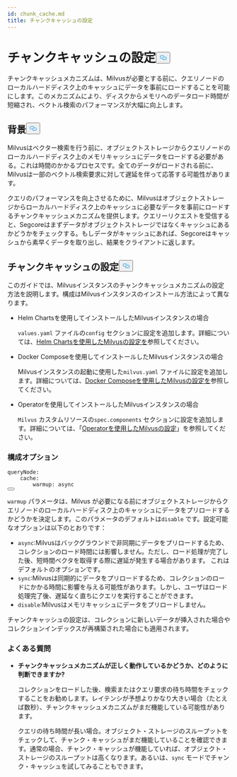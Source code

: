 ```yaml
---
id: chunk_cache.md
title: チャンクキャッシュの設定
---
```

<h1 id="Configure-Chunk-Cache" class="common-anchor-header">チャンクキャッシュの設定<button data-href="#Configure-Chunk-Cache" class="anchor-icon" translate="no">
      <svg translate="no"
        aria-hidden="true"
        focusable="false"
        height="20"
        version="1.1"
        viewBox="0 0 16 16"
        width="16"
      >
        <path
          fill="#0092E4"
          fill-rule="evenodd"
          d="M4 9h1v1H4c-1.5 0-3-1.69-3-3.5S2.55 3 4 3h4c1.45 0 3 1.69 3 3.5 0 1.41-.91 2.72-2 3.25V8.59c.58-.45 1-1.27 1-2.09C10 5.22 8.98 4 8 4H4c-.98 0-2 1.22-2 2.5S3 9 4 9zm9-3h-1v1h1c1 0 2 1.22 2 2.5S13.98 12 13 12H9c-.98 0-2-1.22-2-2.5 0-.83.42-1.64 1-2.09V6.25c-1.09.53-2 1.84-2 3.25C6 11.31 7.55 13 9 13h4c1.45 0 3-1.69 3-3.5S14.5 6 13 6z"
        ></path>
      </svg>
    </button></h1><p>チャンクキャッシュメカニズムは、Milvusが必要とする前に、クエリノードのローカルハードディスク上のキャッシュにデータを事前にロードすることを可能にします。このメカニズムにより、ディスクからメモリへのデータロード時間が短縮され、ベクトル検索のパフォーマンスが大幅に向上します。</p>
<h2 id="Background" class="common-anchor-header">背景<button data-href="#Background" class="anchor-icon" translate="no">
      <svg translate="no"
        aria-hidden="true"
        focusable="false"
        height="20"
        version="1.1"
        viewBox="0 0 16 16"
        width="16"
      >
        <path
          fill="#0092E4"
          fill-rule="evenodd"
          d="M4 9h1v1H4c-1.5 0-3-1.69-3-3.5S2.55 3 4 3h4c1.45 0 3 1.69 3 3.5 0 1.41-.91 2.72-2 3.25V8.59c.58-.45 1-1.27 1-2.09C10 5.22 8.98 4 8 4H4c-.98 0-2 1.22-2 2.5S3 9 4 9zm9-3h-1v1h1c1 0 2 1.22 2 2.5S13.98 12 13 12H9c-.98 0-2-1.22-2-2.5 0-.83.42-1.64 1-2.09V6.25c-1.09.53-2 1.84-2 3.25C6 11.31 7.55 13 9 13h4c1.45 0 3-1.69 3-3.5S14.5 6 13 6z"
        ></path>
      </svg>
    </button></h2><p>Milvusはベクター検索を行う前に、オブジェクトストレージからクエリノードのローカルハードディスク上のメモリキャッシュにデータをロードする必要がある。これは時間のかかるプロセスです。全てのデータがロードされる前に、Milvusは一部のベクトル検索要求に対して遅延を伴って応答する可能性があります。</p>
<p>クエリのパフォーマンスを向上させるために、Milvusはオブジェクトストレージからローカルハードディスク上のキャッシュに必要なデータを事前にロードするチャンクキャッシュメカニズムを提供します。クエリーリクエストを受信すると、Segcoreはまずデータがオブジェクトストレージではなくキャッシュにあるかどうかをチェックする。もしデータがキャッシュにあれば、Segcoreはキャッシュから素早くデータを取り出し、結果をクライアントに返します。</p>
<h2 id="Configure-Chunk-Cache" class="common-anchor-header">チャンクキャッシュの設定<button data-href="#Configure-Chunk-Cache" class="anchor-icon" translate="no">
      <svg translate="no"
        aria-hidden="true"
        focusable="false"
        height="20"
        version="1.1"
        viewBox="0 0 16 16"
        width="16"
      >
        <path
          fill="#0092E4"
          fill-rule="evenodd"
          d="M4 9h1v1H4c-1.5 0-3-1.69-3-3.5S2.55 3 4 3h4c1.45 0 3 1.69 3 3.5 0 1.41-.91 2.72-2 3.25V8.59c.58-.45 1-1.27 1-2.09C10 5.22 8.98 4 8 4H4c-.98 0-2 1.22-2 2.5S3 9 4 9zm9-3h-1v1h1c1 0 2 1.22 2 2.5S13.98 12 13 12H9c-.98 0-2-1.22-2-2.5 0-.83.42-1.64 1-2.09V6.25c-1.09.53-2 1.84-2 3.25C6 11.31 7.55 13 9 13h4c1.45 0 3-1.69 3-3.5S14.5 6 13 6z"
        ></path>
      </svg>
    </button></h2><p>このガイドでは、Milvusインスタンスのチャンクキャッシュメカニズムの設定方法を説明します。構成はMilvusインスタンスのインストール方法によって異なります。</p>
<ul>
<li><p>Helm Chartsを使用してインストールしたMilvusインスタンスの場合</p>
<p><code translate="no">values.yaml</code> ファイルの<code translate="no">config</code> セクションに設定を追加します。詳細については、<a href="/docs/ja/configure-helm.md">Helm Chartsを使用したMilvusの設定を</a>参照してください。</p></li>
<li><p>Docker Composeを使用してインストールしたMilvusインスタンスの場合</p>
<p>Milvusインスタンスの起動に使用した<code translate="no">milvus.yaml</code> ファイルに設定を追加します。詳細については、<a href="/docs/ja/configure-docker.md">Docker Composeを使用したMilvusの設定を</a>参照してください。</p></li>
<li><p>Operatorを使用してインストールしたMilvusインスタンスの場合</p>
<p><code translate="no">Milvus</code> カスタムリソースの<code translate="no">spec.components</code> セクションに設定を追加します。詳細については、「<a href="/docs/ja/configure_operator.md">Operatorを使用したMilvusの設定</a>」を参照してください。</p></li>
</ul>
<h3 id="Configuration-options" class="common-anchor-header">構成オプション</h3><pre><code translate="no" class="language-yaml"><span class="hljs-attr">queryNode:</span>
    <span class="hljs-attr">cache:</span>
        <span class="hljs-attr">warmup:</span> <span class="hljs-string">async</span>
<button class="copy-code-btn"></button></code></pre>
<p><code translate="no">warmup</code> パラメータは、Milvus が必要になる前にオブジェクトストレージからクエリノードのローカルハードディスク上のキャッシュにデータをプリロードするかどうかを決定します。このパラメータのデフォルトは<code translate="no">disable</code> です。設定可能なオプションは以下のとおりです：</p>
<ul>
<li><code translate="no">async</code>:Milvusはバックグラウンドで非同期にデータをプリロードするため、コレクションのロード時間には影響しません。ただし、ロード処理が完了した後、短時間ベクタを取得する際に遅延が発生する場合があります。  これはデフォルトのオプションです。</li>
<li><code translate="no">sync</code>:Milvusは同期的にデータをプリロードするため、コレクションのロードにかかる時間に影響を与える可能性があります。しかし、ユーザはロード処理完了後、遅延なく直ちにクエリを実行することができます。</li>
<li><code translate="no">disable</code>:Milvusはメモリキャッシュにデータをプリロードしません。</li>
</ul>
<p>チャンクキャッシュの設定は、コレクションに新しいデータが挿入された場合やコレクションインデックスが再構築された場合にも適用されます。</p>
<h3 id="FAQ" class="common-anchor-header">よくある質問</h3><ul>
<li><p><strong>チャンクキャッシュメカニズムが正しく動作しているかどうか、どのように判断できますか?</strong></p>
<p>コレクションをロードした後、検索またはクエリ要求の待ち時間をチェックすることをお勧めします。レイテンシが予想よりかなり大きい場合（たとえば数秒）、チャンクキャッシュメカニズムがまだ機能している可能性があります。</p>
<p>クエリの待ち時間が長い場合。オブジェクト・ストレージのスループットをチェックして、チャンク・キャッシュがまだ機能していることを確認できます。通常の場合、チャンク・キャッシュが機能していれば、オブジェクト・ストレージのスループットは高くなります。あるいは、<code translate="no">sync</code> モードでチャンク・キャッシュを試してみることもできます。</p></li>
</ul>
